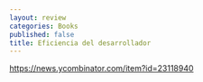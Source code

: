 ```yaml
---
layout: review
categories: Books
published: false
title: Eficiencia del desarrollador
---
```


https://news.ycombinator.com/item?id=23118940